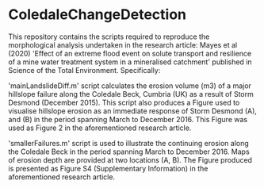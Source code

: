# ColedaleChangeDetection
This repository contains the scripts required to reproduce the morphological analysis undertaken in the research article: Mayes et al (2020) 'Effect of an extreme flood event on solute transport and resilience of a mine water treatment system in a mineralised catchment' published in Science of the Total Environment. Specifically: 

'mainLandslideDiff.m' script calculates the erosion volume (m3) of a major hillslope failure along the Coledale Beck, Cumbria (UK) as a result of Storm Desmond (December 2015). This script also produces a Figure used to visualise hillslope erosion as an immediate response of Storm Desmond (A), and (B) in the period spanning March to December 2016. This Figure was used as Figure 2 in the aforementioned research article.

'smallerFailures.m' script is used to illustrate the continuing erosion along the Coledale Beck in the period spanning March to December 2016. Maps of erosion depth are provided at two locations (A, B). The Figure produced is presented as Figure S4 (Supplementary Information) in the aforementioned research article.
